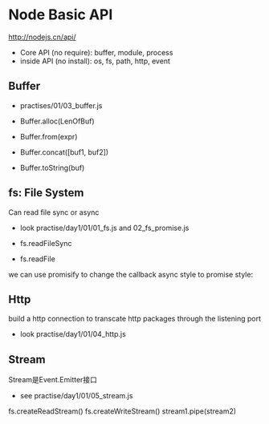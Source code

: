 # Node Basic API

http://nodejs.cn/api/

- Core API (no require): buffer, module, process
- inside API (no install): os, fs, path, http, event

## Buffer

- practises/01/03_buffer.js

- Buffer.alloc(LenOfBuf)
- Buffer.from(expr)
- Buffer.concat([buf1, buf2])
- Buffer.toString(buf)

## fs: File System

Can read file sync or async 

- look practise/day1/01/01_fs.js and 02_fs_promise.js

- fs.readFileSync
- fs.readFile

we can use promisify to change the callback async style to promise style:

## Http 
build a http connection to transcate http packages through the listening port

- look practise/day1/01/04_http.js

## Stream

Stream是Event.Emitter接口

- see practise/day1/01/05_stream.js

fs.createReadStream()
fs.createWriteStream()
stream1.pipe(stream2)
